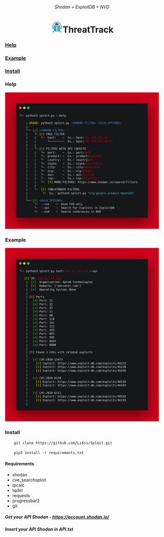 <h6 align="center">Shodan + ExploitDB + NVD</h6>
<h1 align="center"><img width="40" src=https://raw.githubusercontent.com/Ls4ss/Sploit/main/example/logo.png>ThreatTrack</h1>

### [Help](https://github.com/Ls4ss/Sploit/blob/main/README.md#help-1)
### [Example](https://github.com/Ls4ss/Sploit/blob/main/README.md#example-1)
### [Install](https://github.com/Ls4ss/Sploit/blob/main/README.md#install-1)

### Help
<img width="700" src=https://raw.githubusercontent.com/Ls4ss/Sploit/main/example/help.png>

### Example
<img width="700" src=https://raw.githubusercontent.com/Ls4ss/Sploit/main/example/xpl.png>

### Install

        git clone https://github.com/Ls4ss/Sploit.git

        pip3 install -r requirements.txt
        
#### Requirements
        
+ shodan
+ cve_searchsploit
+ ipcalc
+ tqdm
+ requests
+ progressbar2
+ git
        
##### Get your API Shodan - https://account.shodan.io/
##### Insert your API Shodan in API.txt
